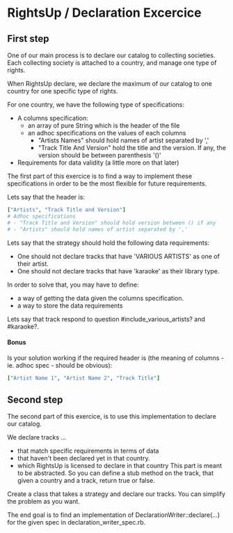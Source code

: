 # RightsUp / Declaration Excercice

## First step

One of our main process is to declare our catalog to collecting societies.
Each collecting society is attached to a country, and manage one type of rights.

When RightsUp declare, we declare the maximum of our catalog to one country for one specific type of rights.

For one country, we have the following type of specifications:
- A columns specification:
  - an array of pure String which is the header of the file
  - an adhoc specifications on the values of each columns
    - "Artists Names" should hold names of artist separated by ','
    - "Track Title And Version" hold the title and the version. If any, the version should be between parenthesis '()'
- Requirements for data validity (a little more on that later)

The first part of this exercice is to find a way to implement these specifications in order to be the most flexible for future requirements.

Lets say that the header is:
```ruby
["Artists", "Track Title and Version"]
# Adhoc specifications
# - "Track Title and Version" should hold version between () if any
# - "Artists" should hold names of artist separated by ','
```

Lets say that the strategy should hold the following data requirements:
- One should not declare tracks that have 'VARIOUS ARTISTS' as one of their artist.
- One should not declare tracks that have 'karaoke' as their library type.

In order to solve that, you may have to define:
- a way of getting the data given the columns specification.
- a way to store the data requirements

Lets say that track respond to question #include_various_artists? and #karaoke?.

#### Bonus
Is your solution working if the required header is (the meaning of columns - ie. adhoc spec - should be obvious):

```ruby
["Artist Name 1", "Artist Name 2", "Track Title"]
```

## Second step

The second part of this exercice, is to use this implementation to declare our catalog.

We declare tracks ...
- that match specific requirements in terms of data
- that haven't been declared yet in that country.
- which RightsUp is licensed to declare in that country
  This part is meant to be abstracted. So you can define a stub method on the track, that given a country and a track, return true or false.

Create a class that takes a strategy and declare our tracks.
You can simplify the problem as you want.

The end goal is to find an implementation of DeclarationWriter::declare(...) for the given spec in declaration_writer_spec.rb.
